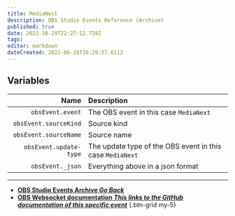 ```yaml
---
title: MediaNext
description: OBS Studio Events Reference (Archive)
published: true
date: 2022-10-29T22:27:12.728Z
tags: 
editor: markdown
dateCreated: 2022-06-28T16:29:57.611Z
---
```


## Variables
Name | Description
----:|:------------
`obsEvent.event` | The OBS event in this case `MediaNext`
`obsEvent.sourceKind` | Source kind
`obsEvent.sourceName` | Source name
`obsEvent.update-type` | The update type of the OBS event in this case `MediaNext`
`obsEvent._json` | Everything above in a json format

---

- [<i class="mdi mdi-chevron-left"></i>**OBS Studio Events Archive *Go Back***](/Broadcasters/OBS/Archive/Events)
- [<i class="mdi mdi-github"></i> **OBS Websocket documentation *This links to the GitHub documentation of this specific event***](https://github.com/obsproject/obs-websocket/blob/4.x-current/docs/generated/protocol.md#medianext)
{.btn-grid my-5}
